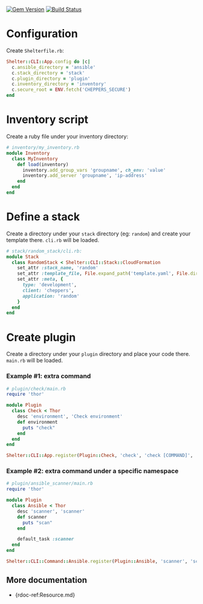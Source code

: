 [![Gem Version](https://badge.fury.io/rb/shelter.svg)](https://badge.fury.io/rb/shelter)
[![Build Status](https://travis-ci.org/Yitsushi/shelter.svg?branch=master)](https://travis-ci.org/Yitsushi/shelter)

# Configuration

Create `Shelterfile.rb`:

```ruby
Shelter::CLI::App.config do |c|
  c.ansible_directory = 'ansible'
  c.stack_directory = 'stack'
  c.plugin_directory = 'plugin'
  c.inventory_directory = 'inventory'
  c.secure_root = ENV.fetch('CHEPPERS_SECURE')
end
```

# Inventory script

Create a ruby file under your inventory directory:

```ruby
# inventory/my_inventory.rb
module Inventory
  class MyInventory
    def load(inventory)
      inventory.add_group_vars 'groupname', ch_env: 'value'
      inventory.add_server 'groupname', 'ip-address'
    end
  end
end
```

# Define a stack

Create a directory under your `stack` directory (eg: `random`)
and create your template there. `cli.rb` will be loaded.

```ruby
# stack/random_stack/cli.rb:
module Stack
  class RandomStack < Shelter::CLI::Stack::CloudFormation
    set_attr :stack_name, 'random'
    set_attr :template_file, File.expand_path('template.yaml', File.dirname(__FILE__))
    set_attr :meta, {
      type: 'development',
      client: 'cheppers',
      application: 'random'
    }
  end
end
```

# Create plugin

Create a directory under your `plugin` directory and place your code there.
`main.rb` will be loaded.

### Example #1: extra command

```ruby
# plugin/check/main.rb
require 'thor'

module Plugin
  class Check < Thor
    desc 'environment', 'Check environment'
    def environment
      puts "check"
    end
  end
end

Shelter::CLI::App.register(Plugin::Check, 'check', 'check [COMMAND]', 'check plugin')
```

### Example #2: extra command under a specific namespace

```ruby
# plugin/ansible_scanner/main.rb
require 'thor'

module Plugin
  class Ansible < Thor
    desc 'scanner', 'scanner'
    def scanner
      puts "scan"
    end

    default_task :scanner
  end
end

Shelter::CLI::Command::Ansible.register(Plugin::Ansible, 'scanner', 'scanner', 'Scan')
```

## More documentation

 - {rdoc-ref:Resource.md}

